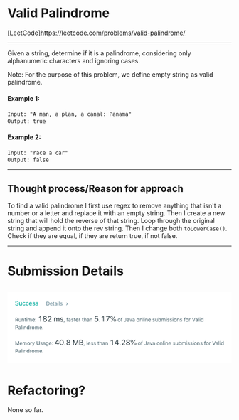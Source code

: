 # Valid Palindrome
[LeetCode]https://leetcode.com/problems/valid-palindrome/

---
Given a string, determine if it is a palindrome, considering only alphanumeric characters and ignoring cases.

Note: For the purpose of this problem, we define empty string as valid palindrome.

#### Example 1:

    Input: "A man, a plan, a canal: Panama"
    Output: true

#### Example 2:

    Input: "race a car"
    Output: false

---

## Thought process/Reason for approach
To find a valid palindrome I first use regex to remove anything that isn't a number or a letter and replace it with an empty string. Then I create a new string that will hold the reverse of that string. Loop through the original string and append it onto the rev string. Then I change both `toLowerCase()`. Check if they are equal, if they are return true, if not false.

---
# Submission Details
![Details](https://github.com/ksbeasle/Algorithms/blob/master/valid-palindrome/submission-details.png?raw=true)
---
# Refactoring?
None so far.
